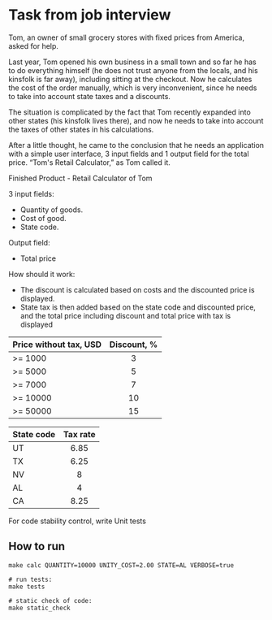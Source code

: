 # Task from job interview
Tom, an owner of small grocery stores with fixed prices from America, asked for help.

Last year, Tom opened his own business in a small town and so far he has to do everything himself (he does not trust anyone from the locals, and his kinsfolk is far away), including sitting at the checkout. Now he calculates the cost of the order manually, which is very inconvenient, since he needs to take into account state taxes and a discounts.

The situation is complicated by the fact that Tom recently expanded into other states (his kinsfolk lives there), and now he needs to take into account the taxes of other states in his calculations.

After a little thought, he came to the conclusion that he needs an application with a simple user interface, 3 input fields and 1 output field for the total price.
“Tom's Retail Calculator,” as Tom called it.

Finished Product - Retail Calculator of Tom

3 input fields:
* Quantity of goods.
* Cost of good.
* State code.

Output field:
* Total price

How should it work:
* The discount is calculated based on costs and the discounted price is displayed.
* State tax is then added based on the state code and discounted price, and the total price including discount and total price with tax is displayed

| Price without tax, USD | Discount, % |
| ---------------------- |:-----------:|
| \>= 1000               | 3           |
| \>= 5000               | 5           |
| \>= 7000               | 7           |
| \>= 10000              | 10          |
| \>= 50000              | 15          |

| State code | Tax rate |
| ---------- |:--------:|
| UT         | 6.85     |
| TX         | 6.25     |
| NV         | 8        |
| AL         | 4        |
| CA         | 8.25     |


For code stability control, write Unit tests


## How to run
```shell
make calc QUANTITY=10000 UNITY_COST=2.00 STATE=AL VERBOSE=true

# run tests:
make tests

# static check of code:
make static_check
```